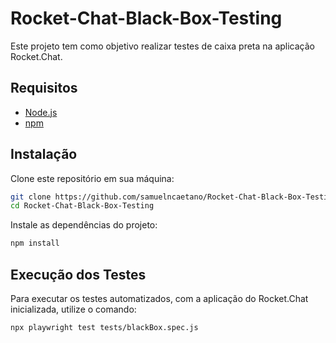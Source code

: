 # Rocket-Chat-Black-Box-Testing

Este projeto tem como objetivo realizar testes de caixa preta na aplicação Rocket.Chat.

## Requisitos

- [Node.js](https://nodejs.org/)
- [npm](https://www.npmjs.com/)

## Instalação

Clone este repositório em sua máquina:

```bash
git clone https://github.com/samuelncaetano/Rocket-Chat-Black-Box-Testing.git
cd Rocket-Chat-Black-Box-Testing
```

Instale as dependências do projeto:

```bash
npm install
```

## Execução dos Testes

Para executar os testes automatizados, com a aplicação do Rocket.Chat inicializada, utilize o comando:

```bash
npx playwright test tests/blackBox.spec.js 
```